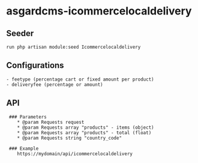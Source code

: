 # asgardcms-icommercelocaldelivery

## Seeder

    run php artisan module:seed Icommercelocaldelivery

## Configurations

    - feetype (percentage cart or fixed amount per product)
    - deliveryfee (percentage or amount)
    

## API

     ### Parameters
        * @param Requests request
        * @param Requests array "products" - items (object) 
        * @param Requests array "products" - total (float)
        * @param Requests string "country_code"
        
     ### Example
        https://mydomain/api/icommercelocaldelivery
